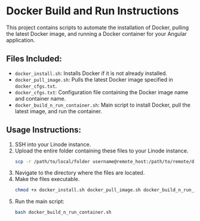 # Docker Build and Run Instructions

This project contains scripts to automate the installation of Docker, pulling the latest Docker image, and running a Docker container for your Angular application.

## Files Included:
- `docker_install.sh`: Installs Docker if it is not already installed.
- `docker_pull_image.sh`: Pulls the latest Docker image specified in `docker_cfgs.txt`.
- `docker_cfgs.txt`: Configuration file containing the Docker image name and container name.
- `docker_build_n_run_container.sh`: Main script to install Docker, pull the latest image, and run the container.

## Usage Instructions:
1. SSH into your Linode instance.
2. Upload the entire folder containing these files to your Linode instance.
   ```bash
   scp -r /path/to/local/folder username@remote_host:/path/to/remote/directory

3. Navigate to the directory where the files are located.
4. Make the files executable.
   ```bash 
   chmod +x docker_install.sh docker_pull_image.sh docker_build_n_run_container.sh

5. Run the main script:
   ```bash
   bash docker_build_n_run_container.sh


